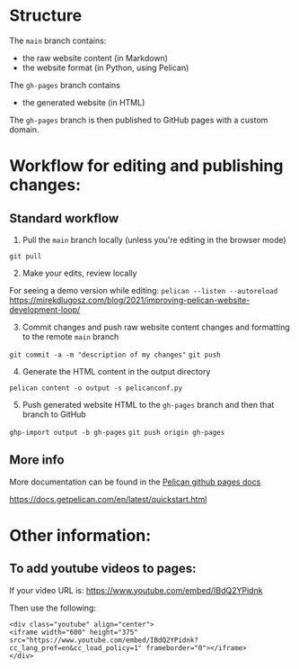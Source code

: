 # Structure

The `main` branch contains:
- the raw website content (in Markdown)
- the website format (in Python, using Pelican)

The `gh-pages` branch contains
- the generated website (in HTML)

The `gh-pages` branch is then published to GitHub pages with a custom domain.


# Workflow for editing and publishing changes:

## Standard workflow

1) Pull the `main` branch locally (unless you're editing in the browser mode)

`git pull`

2) Make your edits, review locally

For seeing a demo version while editing:
`pelican --listen --autoreload`
https://mirekdlugosz.com/blog/2021/improving-pelican-website-development-loop/

3) Commit changes and push raw website content changes and formatting to the remote `main` branch

`git commit -a -m "description of my changes"`
`git push`

4) Generate the HTML content in the output directory

`pelican content -o output -s pelicanconf.py`

5) Push generated website HTML to the `gh-pages` branch and then that branch to GitHub

`ghp-import output -b gh-pages`
`git push origin gh-pages`

## More info
More documentation can be found in the [Pelican github pages docs](https://github.com/getpelican/pelican/blob/main/docs/tips.rst#publishing-a-project-site-to-github-pages-from-a-branch)

https://docs.getpelican.com/en/latest/quickstart.html


# Other information:

## To add youtube videos to pages:

If your video URL is: https://www.youtube.com/embed/IBdQ2YPidnk

Then use the following:
```
<div class="youtube" align="center">
<iframe width="600" height="375" src="https://www.youtube.com/embed/IBdQ2YPidnk?cc_lang_pref=en&cc_load_policy=1" frameborder="0"></iframe>
</div>
```
